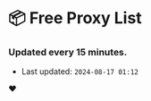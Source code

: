 # :package: Free Proxy List
### Updated every 15 minutes.

- Last updated: `2024-08-17 01:12`

:heart:
